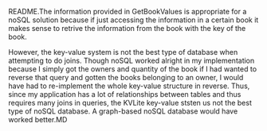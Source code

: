 README.The information provided in GetBookValues is appropriate for a noSQL solution because if just accessing the information in a certain
book it makes sense to retrive the information from the book with the key of the book.

However, the key-value system is not the best type of database when attempting to do joins.  Though noSQL worked alright in my implementation because 
I simply got the owners and quantity of the book if I had wanted to reverse that query and gotten the books belonging to an owner, I would
have had to re-implement the whole key-value structure in reverse.  Thus, since my application has a lot of relationships between
tables and thus requires many joins in queries, the KVLite key-value ststen us not the best type of noSQL database.  A graph-based noSQL
database would have worked better.MD